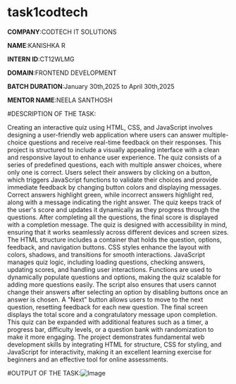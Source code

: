 # task1codtech

**COMPANY**:CODTECH IT SOLUTIONS

**NAME**:KANISHKA R

**INTERN ID**:CT12WLMG

**DOMAIN**:FRONTEND DEVELOPMENT

**BATCH DURATION**:January 30th,2025 to April 30th,2025

**MENTOR NAME**:NEELA SANTHOSH

#DESCRIPTION OF THE TASK:

Creating an interactive quiz using HTML, CSS, and JavaScript involves designing a user-friendly web application where users can answer multiple-choice questions and receive real-time feedback on their responses. This project is structured to include a visually appealing interface with a clean and responsive layout to enhance user experience. The quiz consists of a series of predefined questions, each with multiple answer choices, where only one is correct. Users select their answers by clicking on a button, which triggers JavaScript functions to validate their choices and provide immediate feedback by changing button colors and displaying messages. Correct answers highlight green, while incorrect answers highlight red, along with a message indicating the right answer. The quiz keeps track of the user's score and updates it dynamically as they progress through the questions. After completing all the questions, the final score is displayed with a completion message. The quiz is designed with accessibility in mind, ensuring that it works seamlessly across different devices and screen sizes. The HTML structure includes a container that holds the question, options, feedback, and navigation buttons. CSS styles enhance the layout with colors, shadows, and transitions for smooth interactions. JavaScript manages quiz logic, including loading questions, checking answers, updating scores, and handling user interactions. Functions are used to dynamically populate questions and options, making the quiz scalable for adding more questions easily. The script also ensures that users cannot change their answers after selecting an option by disabling buttons once an answer is chosen. A "Next" button allows users to move to the next question, resetting feedback for each new question. The final screen displays the total score and a congratulatory message upon completion. This quiz can be expanded with additional features such as a timer, a progress bar, difficulty levels, or a question bank with randomization to make it more engaging. The project demonstrates fundamental web development skills by integrating HTML for structure, CSS for styling, and JavaScript for interactivity, making it an excellent learning exercise for beginners and an effective tool for online assessments.

#OUTPUT OF THE TASK:![Image](https://github.com/user-attachments/assets/91642e9f-5022-49bf-ab77-5b64b4423be4)
